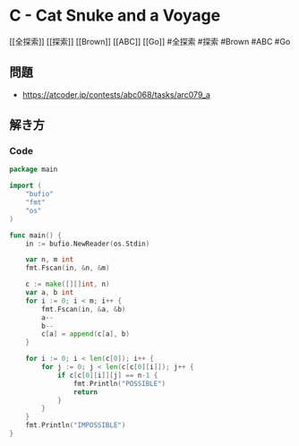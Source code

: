 # C - Cat Snuke and a Voyage
[[全探索]] [[探索]] [[Brown]] [[ABC]] [[Go]]
#全探索 #探索 #Brown #ABC #Go 

## 問題
- https://atcoder.jp/contests/abc068/tasks/arc079_a

## 解き方
### Code
```go
package main

import (
	"bufio"
	"fmt"
	"os"
)

func main() {
	in := bufio.NewReader(os.Stdin)

	var n, m int
	fmt.Fscan(in, &n, &m)

	c := make([][]int, n)
	var a, b int
	for i := 0; i < m; i++ {
		fmt.Fscan(in, &a, &b)
		a--
		b--
		c[a] = append(c[a], b)
	}

	for i := 0; i < len(c[0]); i++ {
		for j := 0; j < len(c[c[0][i]]); j++ {
			if c[c[0][i]][j] == n-1 {
				fmt.Println("POSSIBLE")
				return
			}
		}
	}
	fmt.Println("IMPOSSIBLE")
}
```